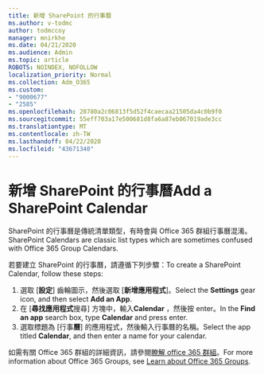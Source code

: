 ```yaml
---
title: 新增 SharePoint 的行事曆
ms.author: v-todmc
author: todmccoy
manager: mnirkhe
ms.date: 04/21/2020
ms.audience: Admin
ms.topic: article
ROBOTS: NOINDEX, NOFOLLOW
localization_priority: Normal
ms.collection: Adm_O365
ms.custom:
- "9000677"
- "2585"
ms.openlocfilehash: 20780a2c06813f5d52f4caecaa21505da4c0b9f0
ms.sourcegitcommit: 55eff703a17e500681d8fa6a87eb067019ade3cc
ms.translationtype: MT
ms.contentlocale: zh-TW
ms.lasthandoff: 04/22/2020
ms.locfileid: "43671340"
---
```

# <a name="add-a-sharepoint-calendar"></a><span data-ttu-id="e0c22-102">新增 SharePoint 的行事曆</span><span class="sxs-lookup"><span data-stu-id="e0c22-102">Add a SharePoint Calendar</span></span>

<span data-ttu-id="e0c22-103">SharePoint 的行事曆是傳統清單類型，有時會與 Office 365 群組行事曆混淆。</span><span class="sxs-lookup"><span data-stu-id="e0c22-103">SharePoint Calendars are classic list types which are sometimes confused with Office 365 Group Calendars.</span></span>
 
<span data-ttu-id="e0c22-104">若要建立 SharePoint 的行事曆，請遵循下列步驟：</span><span class="sxs-lookup"><span data-stu-id="e0c22-104">To create a SharePoint Calendar, follow these steps:</span></span>
 
1.  <span data-ttu-id="e0c22-105">選取 [**設定**] 齒輪圖示，然後選取 [**新增應用程式**]。</span><span class="sxs-lookup"><span data-stu-id="e0c22-105">Select the **Settings** gear icon, and then select **Add an App**.</span></span>
2.  <span data-ttu-id="e0c22-106">在 [**尋找應用程式**搜尋] 方塊中，輸入**Calendar** ，然後按 enter。</span><span class="sxs-lookup"><span data-stu-id="e0c22-106">In the **Find an app** search box, type **Calendar** and press enter.</span></span>
3.  <span data-ttu-id="e0c22-107">選取標題為 [行事**曆**] 的應用程式，然後輸入行事曆的名稱。</span><span class="sxs-lookup"><span data-stu-id="e0c22-107">Select the app titled **Calendar**, and then enter a name for your calendar.</span></span>

<span data-ttu-id="e0c22-108">如需有關 Office 365 群組的詳細資訊，請參閱[瞭解 office 365 群組](https://support.office.com/article/Learn-about-Office-365-groups-b565caa1-5c40-40ef-9915-60fdb2d97fa2)。</span><span class="sxs-lookup"><span data-stu-id="e0c22-108">For more information about Office 365 Groups, see [Learn about Office 365 Groups](https://support.office.com/article/Learn-about-Office-365-groups-b565caa1-5c40-40ef-9915-60fdb2d97fa2).</span></span>

